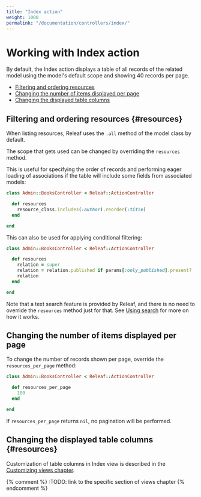 ```yaml
---
title: "Index action"
weight: 1000
permalink: "/documentation/controllers/index/"
---
```


# Working with Index action

By default, the Index action displays a table of all records of the related model using the model's default scope and showing 40 records per page.

* [Filtering and ordering resources](#resources)
* [Changing the number of items displayed per page](#pagination)
* [Changing the displayed table columns](#columns)

## Filtering and ordering resources {#resources}

When listing resources, Releaf uses the `.all` method of the model class by default.

The scope that gets used can be changed by overriding the `resources` method.

This is useful for specifying the order of records and performing eager loading of associations if the table will include some fields from associated models:

```ruby
class Admin::BooksController < Releaf::ActionController

  def resources
    resource_class.includes(:author).reorder(:title)
  end

end
```

This can also be used for applying conditional filtering:

```ruby
class Admin::BooksController < Releaf::ActionController

  def resources
    relation = super
    relation = relation.published if params[:only_published].present?
    relation
  end

end
```

Note that a text search feature is provided by Releaf, and there is no need to override the `resources` method just for that. See [Using search](../search/) for more on how it works.


## Changing the number of items displayed per page

To change the number of records shown per page, override the `resources_per_page` method:

```ruby
class Admin::BooksController < Releaf::ActionController

  def resources_per_page
    100
  end

end
```

If `resources_per_page` returns `nil`, no pagination will be performed.


## Changing the displayed table columns {#resources}

Customization of table columns in Index view is described in the [Customizing views chapter](../../builders/).

{% comment %} :TODO: link to the specific section of views chapter {% endcomment %}




